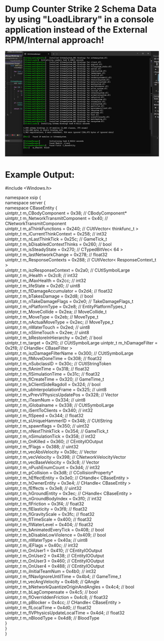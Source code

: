 # Dump Counter Strike 2 Schema Data by using "LoadLibrary" in a console application instead of the External RPM/Internal approach!

![Preview](https://raw.githubusercontent.com/xsip/cs2-schema-dumper-no-process/refs/heads/main/preview.png)

# Example Output:
#include <Windows.h>  


namespace xsip {  
	namespace server {  
		namespace CBaseEntity {  
			 uintptr_t m_CBodyComponent = 0x38; // CBodyComponent*  
			 uintptr_t m_NetworkTransmitComponent = 0x40; // CNetworkTransmitComponent  
			 uintptr_t m_aThinkFunctions = 0x240; // CUtlVector< thinkfunc_t >  
			 uintptr_t m_iCurrentThinkContext = 0x258; // int32  
			 uintptr_t m_nLastThinkTick = 0x25c; // GameTick_t  
			 uintptr_t m_bDisabledContextThinks = 0x260; // bool  
			 uintptr_t m_isSteadyState = 0x270; // CTypedBitVec< 64 >  
			 uintptr_t m_lastNetworkChange = 0x278; // float32  
			 uintptr_t m_ResponseContexts = 0x288; // CUtlVector< ResponseContext_t >  
			 uintptr_t m_iszResponseContext = 0x2a0; // CUtlSymbolLarge  
			 uintptr_t m_iHealth = 0x2c8; // int32  
			 uintptr_t m_iMaxHealth = 0x2cc; // int32  
			 uintptr_t m_lifeState = 0x2d0; // uint8  
			 uintptr_t m_flDamageAccumulator = 0x2d4; // float32  
			 uintptr_t m_bTakesDamage = 0x2d8; // bool  
			 uintptr_t m_nTakeDamageFlags = 0x2e0; // TakeDamageFlags_t  
			 uintptr_t m_nPlatformType = 0x2e8; // EntityPlatformTypes_t  
			 uintptr_t m_MoveCollide = 0x2ea; // MoveCollide_t  
			 uintptr_t m_MoveType = 0x2eb; // MoveType_t  
			 uintptr_t m_nActualMoveType = 0x2ec; // MoveType_t  
			 uintptr_t m_nWaterTouch = 0x2ed; // uint8  
			 uintptr_t m_nSlimeTouch = 0x2ee; // uint8  
			 uintptr_t m_bRestoreInHierarchy = 0x2ef; // bool  
			 uintptr_t m_target = 0x2f0; // CUtlSymbolLarge
			 uintptr_t m_hDamageFilter = 0x2f8; // CHandle< CBaseFilter >  
			 uintptr_t m_iszDamageFilterName = 0x300; // CUtlSymbolLarge  
			 uintptr_t m_flMoveDoneTime = 0x308; // float32  
			 uintptr_t m_nSubclassID = 0x30c; // CUtlStringToken  
			 uintptr_t m_flAnimTime = 0x318; // float32  
			 uintptr_t m_flSimulationTime = 0x31c; // float32  
			 uintptr_t m_flCreateTime = 0x320; // GameTime_t  
			 uintptr_t m_bClientSideRagdoll = 0x324; // bool  
			 uintptr_t m_ubInterpolationFrame = 0x325; // uint8  
			 uintptr_t m_vPrevVPhysicsUpdatePos = 0x328; // Vector  
			 uintptr_t m_iTeamNum = 0x334; // uint8  
			 uintptr_t m_iGlobalname = 0x338; // CUtlSymbolLarge  
			 uintptr_t m_iSentToClients = 0x340; // int32  
			 uintptr_t m_flSpeed = 0x344; // float32  
			 uintptr_t m_sUniqueHammerID = 0x348; // CUtlString  
			 uintptr_t m_spawnflags = 0x350; // uint32  
			 uintptr_t m_nNextThinkTick = 0x354; // GameTick_t  
			 uintptr_t m_nSimulationTick = 0x358; // int32  
			 uintptr_t m_OnKilled = 0x360; // CEntityIOOutput  
			 uintptr_t m_fFlags = 0x388; // uint32  
			 uintptr_t m_vecAbsVelocity = 0x38c; // Vector  
			 uintptr_t m_vecVelocity = 0x398; // CNetworkVelocityVector  
			 uintptr_t m_vecBaseVelocity = 0x3c8; // Vector  
			 uintptr_t m_nPushEnumCount = 0x3d4; // int32  
			 uintptr_t m_pCollision = 0x3d8; // CCollisionProperty*  
			 uintptr_t m_hEffectEntity = 0x3e0; // CHandle< CBaseEntity >  
			 uintptr_t m_hOwnerEntity = 0x3e4; // CHandle< CBaseEntity >  
			 uintptr_t m_fEffects = 0x3e8; // uint32  
			 uintptr_t m_hGroundEntity = 0x3ec; // CHandle< CBaseEntity >  
			 uintptr_t m_nGroundBodyIndex = 0x3f0; // int32  
			 uintptr_t m_flFriction = 0x3f4; // float32  
			 uintptr_t m_flElasticity = 0x3f8; // float32  
			 uintptr_t m_flGravityScale = 0x3fc; // float32  
			 uintptr_t m_flTimeScale = 0x400; // float32  
			 uintptr_t m_flWaterLevel = 0x404; // float32  
			 uintptr_t m_bAnimatedEveryTick = 0x408; // bool  
			 uintptr_t m_bDisableLowViolence = 0x409; // bool  
			 uintptr_t m_nWaterType = 0x40a; // uint8  
			 uintptr_t m_iEFlags = 0x40c; // int32  
			 uintptr_t m_OnUser1 = 0x410; // CEntityIOOutput  
			 uintptr_t m_OnUser2 = 0x438; // CEntityIOOutput  
			 uintptr_t m_OnUser3 = 0x460; // CEntityIOOutput  
			 uintptr_t m_OnUser4 = 0x488; // CEntityIOOutput  
			 uintptr_t m_iInitialTeamNum = 0x4b0; // int32  
			 uintptr_t m_flNavIgnoreUntilTime = 0x4b4; // GameTime_t  
			 uintptr_t m_vecAngVelocity = 0x4b8; // QAngle  
			 uintptr_t m_bNetworkQuantizeOriginAndAngles = 0x4c4; // bool  
			 uintptr_t m_bLagCompensate = 0x4c5; // bool  
			 uintptr_t m_flOverriddenFriction = 0x4c8; // float32  
			 uintptr_t m_pBlocker = 0x4cc; // CHandle< CBaseEntity >  
			 uintptr_t m_flLocalTime = 0x4d0; // float32  
			 uintptr_t m_flVPhysicsUpdateLocalTime = 0x4d4; // float32  
			 uintptr_t m_nBloodType = 0x4d8; // BloodType  
		}  
	}  
}  



